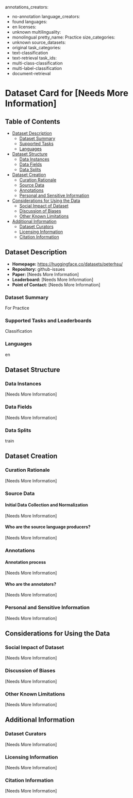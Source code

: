 annotations_creators:
- no-annotation
language_creators:
- found
languages:
- en
licenses:
- unknown
multilinguality:
- monolingual
pretty_name: Practice
size_categories:
- unknown
source_datasets:
- original
task_categories:
- text-classification
- text-retrieval
task_ids:
- multi-class-classification
- multi-label-classification
- document-retrieval

# Dataset Card for [Needs More Information]

## Table of Contents
- [Dataset Description](#dataset-description)
  - [Dataset Summary](#dataset-summary)
  - [Supported Tasks](#supported-tasks-and-leaderboards)
  - [Languages](#languages)
- [Dataset Structure](#dataset-structure)
  - [Data Instances](#data-instances)
  - [Data Fields](#data-instances)
  - [Data Splits](#data-instances)
- [Dataset Creation](#dataset-creation)
  - [Curation Rationale](#curation-rationale)
  - [Source Data](#source-data)
  - [Annotations](#annotations)
  - [Personal and Sensitive Information](#personal-and-sensitive-information)
- [Considerations for Using the Data](#considerations-for-using-the-data)
  - [Social Impact of Dataset](#social-impact-of-dataset)
  - [Discussion of Biases](#discussion-of-biases)
  - [Other Known Limitations](#other-known-limitations)
- [Additional Information](#additional-information)
  - [Dataset Curators](#dataset-curators)
  - [Licensing Information](#licensing-information)
  - [Citation Information](#citation-information)

## Dataset Description

- **Homepage:** https://huggingface.co/datasets/peterhsu/
- **Repository:** github-issues
- **Paper:** [Needs More Information]
- **Leaderboard:** [Needs More Information]
- **Point of Contact:** [Needs More Information]

### Dataset Summary

For Practice

### Supported Tasks and Leaderboards

Classification

### Languages

en

## Dataset Structure

### Data Instances

[Needs More Information]

### Data Fields

[Needs More Information]

### Data Splits

train

## Dataset Creation

### Curation Rationale

[Needs More Information]

### Source Data

#### Initial Data Collection and Normalization

[Needs More Information]

#### Who are the source language producers?

[Needs More Information]

### Annotations

#### Annotation process

[Needs More Information]

#### Who are the annotators?

[Needs More Information]

### Personal and Sensitive Information

[Needs More Information]

## Considerations for Using the Data

### Social Impact of Dataset

[Needs More Information]

### Discussion of Biases

[Needs More Information]

### Other Known Limitations

[Needs More Information]

## Additional Information

### Dataset Curators

[Needs More Information]

### Licensing Information

[Needs More Information]

### Citation Information

[Needs More Information]